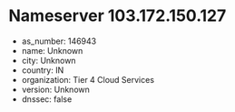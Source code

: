 # Nameserver 103.172.150.127

* as_number: 146943
* name: Unknown
* city: Unknown
* country: IN
* organization: Tier 4 Cloud Services
* version: Unknown
* dnssec: false
